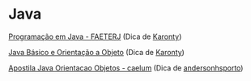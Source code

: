 # Java

[Programação em Java - FAETERJ](https://www.faeterj-rio.edu.br/downloads/bbv/0031.pdf)
(Dica de [Karonty](https://github.com/karontyy))

[Java Básico e Orientação a Objeto](https://canal.cecierj.edu.br/anexos/recurso_interno/7007/download/d7d8367338445d5a49b4d5a49f6ad2b9)
(Dica de [Karonty](https://github.com/karontyy))

[Apostila Java Orientacao Objetos - caelum](https://www.caelum.com.br/apostila/apostila-java-orientacao-objetos.pdf)
(Dica de [andersonhsporto](https://github.com/andersonhsporto))

